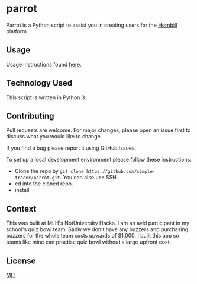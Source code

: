 # parrot

Parrot is a Python script to assist you in creating users for the [Hornbill](https://github.com/simple-tracer/hornbill) platform.

## Usage

Usage instructions found [here](https://github.com/simple-tracer/about#-stage-5-parrot).

## Technology Used

This script is written in Python 3.

## Contributing

Pull requests are welcome. For major changes, please open an issue first to discuss what you would like to change.

If you find a bug please report it using GitHub Issues.

To set up a local development environment please follow these instructions:

* Clone the repo by `git clone https://github.com/simple-tracer/parrot.git`. You can also use SSH.
* cd into the cloned repo.
* install

## Context

This was built at MLH's NotUniversity Hacks. I am an avid participant in my school's quiz bowl team. Sadly we don't have any buzzers and purchasing buzzers for the whole team costs upwards of $1,000. I built this app so teams like mine can practise quiz bowl without a large upfront cost.

## License
[MIT](https://choosealicense.com/licenses/mit/)
